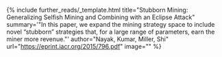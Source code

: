 {%
  include further_reads/_template.html
  title="Stubborn Mining: Generalizing Selfish Mining and Combining with an Eclipse Attack"
  summary='"In this paper, we expand the mining strategy space to include novel “stubborn” strategies that, for a large range of parameters, earn the miner more revenue."'
  author="Nayak, Kumar, Miller, Shi"
  url="https://eprint.iacr.org/2015/796.pdf"
  image=""
%}
